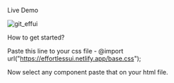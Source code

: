 Live Demo

![git_effui](https://user-images.githubusercontent.com/56235204/112718478-4fc1fe00-8f19-11eb-9a48-2f8447916eac.gif)


How to get started? 

Paste this line to your css file - 
@import url("https://effortlessui.netlify.app/base.css");

Now select any component paste that on your html file.

